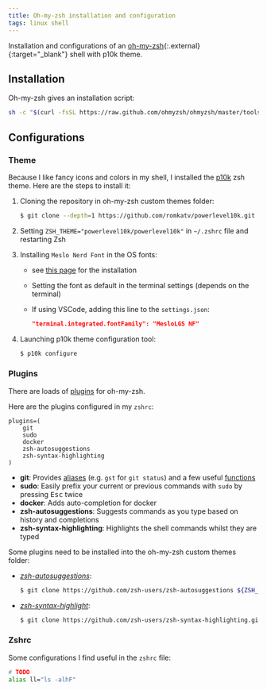 ```yaml
---
title: Oh-my-zsh installation and configuration
tags: linux shell
---
```


Installation and configurations of an [oh-my-zsh](https://ohmyz.sh/){:.external}{:target="_blank"} shell with p10k theme.

<!--more-->

## Installation

Oh-my-zsh gives an installation script:

```bash
sh -c "$(curl -fsSL https://raw.github.com/ohmyzsh/ohmyzsh/master/tools/install.sh)"
```

## Configurations

### Theme

Because I like fancy icons and colors in my shell, I installed the [p10k](https://github.com/romkatv/powerlevel10k) zsh theme. Here are the steps to install it:

1. Cloning the repository in oh-my-zsh custom themes folder:

    ```bash
    $ git clone --depth=1 https://github.com/romkatv/powerlevel10k.git ${ZSH_CUSTOM:-$HOME/.oh-my-zsh/custom}/themes/powerlevel10k
    ```

2. Setting `ZSH_THEME="powerlevel10k/powerlevel10k"` in `~/.zshrc` file and restarting Zsh

3. Installing `Meslo Nerd Font` in the OS fonts:

    * see [this page](https://github.com/romkatv/powerlevel10k#meslo-nerd-font-patched-for-powerlevel10k) for the installation

    * Setting the font as default in the terminal settings (depends on the terminal)

    * If using VSCode, adding this line to the `settings.json`:
    
        ```json
        "terminal.integrated.fontFamily": "MesloLGS NF"
        ```

4. Launching p10k theme configuration tool:

    ```bash
    $ p10k configure
    ```

### Plugins

There are loads of [plugins](https://github.com/ohmyzsh/ohmyzsh/wiki/Plugins) for oh-my-zsh.

Here are the plugins configured in my `zshrc`:

```
plugins=(
    git
    sudo
    docker
    zsh-autosuggestions
    zsh-syntax-highlighting
)
```

* **git**: Provides [aliases](https://github.com/ohmyzsh/ohmyzsh/tree/master/plugins/git#aliases) (e.g. `gst` for `git status`) and a few useful [functions](https://github.com/ohmyzsh/ohmyzsh/tree/master/plugins/git#functions)
* **sudo**: Easily prefix your current or previous commands with `sudo` by pressing <kbd>Esc</kbd> twice
* **docker**: Adds auto-completion for docker
* **zsh-autosuggestions**: Suggests commands as you type based on history and completions
* **zsh-syntax-highlighting**: Highlights the shell commands whilst they are typed


Some plugins need to be installed into the oh-my-zsh custom themes folder:

* *[zsh-autosuggestions](https://github.com/zsh-users/zsh-autosuggestions)*:

    ```bash
    $ git clone https://github.com/zsh-users/zsh-autosuggestions ${ZSH_CUSTOM:-~/.oh-my-zsh/custom}/plugins/zsh-autosuggestions
    ```

* *[zsh-syntax-highlight](https://github.com/zsh-users/zsh-syntax-highlighting)*: 

    ```bash
    $ git clone https://github.com/zsh-users/zsh-syntax-highlighting.git ${ZSH_CUSTOM:-~/.oh-my-zsh/custom}/plugins/zsh-syntax-highlighting
    ```

### Zshrc

Some configurations I find useful in the `zshrc` file:

```bash
# TODO
alias ll="ls -alhF"
```